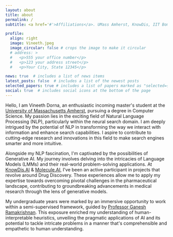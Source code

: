 ```yaml
---
layout: about
title: about
permalink: /
subtitle: <a href='#'>Affiliations</a>. UMass Amherst, KnowDis, IIT Bombay

profile:
  align: right
  image: Vineeth.jpeg
  image_circular: false # crops the image to make it circular
  # address: >
  #   <p>555 your office number</p>
  #   <p>123 your address street</p>
  #   <p>Your City, State 12345</p>

news: true  # includes a list of news items
latest_posts: false  # includes a list of the newest posts
selected_papers: true # includes a list of papers marked as "selected={true}"
social: true  # includes social icons at the bottom of the page
---
```


Hello, I am Vineeth Dorna, an enthusiastic incoming master's student at the [University of Massachusetts Amherst](https://www.cics.umass.edu/about/about-umass-computer-science), pursuing a degree in Computer Science. My passion lies in the exciting field of Natural Language Processing (NLP), particularly within the neural search domain. I am deeply intrigued by the potential of NLP in transforming the way we interact with information and enhance search capabilities. I aspire to contribute to cutting-edge research and innovations in this field to make search engines smarter and more intuitive.

Alongside my NLP fascination, I'm captivated by the possibilities of Generative AI. My journey involves delving into the intricacies of Language Models (LMMs) and their real-world problem-solving applications. At [KnowDis.AI](https://knowdis.ai/) & [Molecule.AI](https://moleculeai.com/), I've been an active participant in projects that revolve around Drug Discovery. These experiences allow me to apply my expertise towards overcoming pivotal challenges in the pharmaceutical landscape, contributing to groundbreaking advancements in medical research through the lens of generative models.

My undergraduate years were marked by an immersive opportunity to work within a semi-supervised framework, guided by [Professor Ganesh Ramakrishnan](https://www.cse.iitb.ac.in/~ganesh/). This exposure enriched my understanding of human-interpretable heuristics, unveiling the pragmatic applications of AI and its potential to tackle intricate problems in a manner that's comprehensible and empathetic to human understanding.